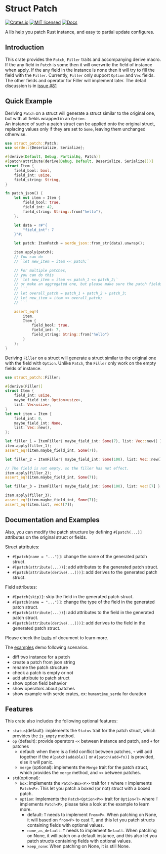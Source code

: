# Struct Patch
[![Crates.io][crates-badge]][crate-url]
[![MIT licensed][mit-badge]][mit-url]
[![Docs][doc-badge]][doc-url]

A lib help you patch Rust instance, and easy to partial update configures.

## Introduction
This crate provides the `Patch`, `Filler` traits and accompanying derive macro.
If the any field in `Patch` is some then it will overwrite the field of instance when apply.
If the any field in the instance is none then it will try to fill the field with the `Filler`.
Currently, `Filler` only support `Option` and `Vec` fields.
The other fields and operator for Filler will implement later.
The detail discussion is in [issue #81](https://github.com/yanganto/struct-patch/issues/81)

## Quick Example
Deriving `Patch` on a struct will generate a struct similar to the original one, but with all fields wrapped in an `Option`.  
An instance of such a patch struct can be applied onto the original struct, replacing values only if they are set to `Some`, leaving them unchanged otherwise.
```rust
use struct_patch::Patch;
use serde::{Deserialize, Serialize};

#[derive(Default, Debug, PartialEq, Patch)]
#[patch(attribute(derive(Debug, Default, Deserialize, Serialize)))]
struct Item {
    field_bool: bool,
    field_int: usize,
    field_string: String,
}

fn patch_json() {
    let mut item = Item {
        field_bool: true,
        field_int: 42,
        field_string: String::from("hello"),
    };

    let data = r#"{
        "field_int": 7
    }"#;

    let patch: ItemPatch = serde_json::from_str(data).unwrap();

    item.apply(patch);
    // You can do 
    // `let new_item = item << patch;`

    // For multiple patches,
    // you can do this
    // `let new_item = item << patch_1 << patch_2;`
    // or make an aggregated one, but please make sure the patch fields do not conflict, else will panic
    // ```
    // let overall_patch = patch_1 + patch_2 + patch_3;
    // let new_item = item << overall_patch;
    // ```

    assert_eq!(
        item,
        Item {
            field_bool: true,
            field_int: 7,
            field_string: String::from("hello")
        }
    );
}
```

Deriving `Filler` on a struct will generate a struct similar to the original one with the field with `Option`. Unlike `Patch`, the `Filler` only work on the empty fields of instance.

```rust
use struct_patch::Filler;

#[derive(Filler)]
struct Item {
    field_int: usize,
    maybe_field_int: Option<usize>,
    list: Vec<usize>,
}
let mut item = Item {
    field_int: 0,
    maybe_field_int: None,
    list: Vec::new(),
};

let filler_1 = ItemFiller{ maybe_field_int: Some(7), list: Vec::new() };
item.apply(filler_1);
assert_eq!(item.maybe_field_int, Some(7));

let filler_2 = ItemFiller{ maybe_field_int: Some(100), list: Vec::new() };

// The field is not empty, so the filler has not effect.
item.apply(filler_2);
assert_eq!(item.maybe_field_int, Some(7));

let filler_3 = ItemFiller{ maybe_field_int: Some(100), list: vec![7] };

item.apply(filler_3);
assert_eq!(item.maybe_field_int, Some(7));
assert_eq!(item.list, vec![7]);
``` 

## Documentation and Examples
Also, you can modify the patch structure by defining `#[patch(...)]` attributes on the original struct or fields.

Struct attributes:
- `#[patch(name = "...")]`: change the name of the generated patch struct.
- `#[patch(attribute(...))]`: add attributes to the generated patch struct.
- `#[patch(attribute(derive(...)))]`: add derives to the generated patch struct.

Field attributes: 
- `#[patch(skip)]`: skip the field in the generated patch struct.
- `#[patch(name = "...")]`: change the type of the field in the generated patch struct.
- `#[patch(attribute(...))]`: add attributes to the field in the generated patch struct.
- `#[patch(attribute(derive(...)))]`: add derives to the field in the generated patch struct.

Please check the [traits][doc-traits] of document to learn more.

The [examples][examples] demo following scenarios.
- diff two instance for a patch
- create a patch from json string
- rename the patch structure
- check a patch is empty or not
- add attribute to patch struct
- show option field behavior
- show operators about patches
- show example with serde crates, ex: `humantime_serde` for duration

## Features
This crate also includes the following optional features:
- `status`(default): implements the `Status` trait for the patch struct, which provides the `is_empty` method.
- `op` (default): provide operators `<<` between instance and patch, and `+` for patches
  - default: when there is a field conflict between patches, `+` will add together if the `#[patch(addable)]` or `#[patch(add=fn)]` is provided, else it will panic.
  - `merge` (optional): implements the `Merge` trait for the patch struct, which provides the `merge` method, and `<<` between patches.
- `std`(optional):
  - `box`: implements the `Patch<Box<P>>` trait for `T` where `T` implements `Patch<P>`.
    This let you patch a boxed (or not) struct with a boxed patch.
  - `option`: implements the `Patch<Option<P>>` trait for `Option<T>` where `T` implements `Patch<P>`, please take a look at the example to learn more.
    - default: `T` needs to implement `From<P>`.  When patching on None, it will based on `from<P>` to cast T, and this let you patch structs containing fields with optional values.
    - `none_as_default`: `T` needs to implement `Default`.  When patching on None, it will patch on a default instance, and this also let you patch structs containing fields with optional values.
    - `keep_none`: When patching on None, it is still None.

[crates-badge]: https://img.shields.io/crates/v/struct-patch.svg
[crate-url]: https://crates.io/crates/struct-patch
[mit-badge]: https://img.shields.io/badge/license-MIT-blue.svg
[mit-url]: https://github.com/yanganto/struct-patch/blob/readme/LICENSE
[doc-badge]: https://img.shields.io/badge/docs-rs-orange.svg
[doc-url]: https://docs.rs/struct-patch/
[doc-traits]: https://docs.rs/struct-patch/latest/struct_patch/traits/trait.Patch.html#container-attributes
[examples]: /struct-patch/examples
